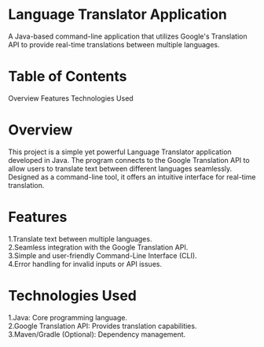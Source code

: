 # Language Translator Application
A Java-based command-line application that utilizes Google's Translation API to provide real-time translations between multiple languages.

# Table of Contents
Overview
Features
Technologies Used

# Overview
This project is a simple yet powerful Language Translator application developed in Java. The program connects to the Google Translation API to allow users to translate text between different languages seamlessly. Designed as a command-line tool, it offers an intuitive interface for real-time translation.

# Features
1.Translate text between multiple languages.
<br>
2.Seamless integration with the Google Translation API.
<br>
3.Simple and user-friendly Command-Line Interface (CLI).
<br>
4.Error handling for invalid inputs or API issues.

# Technologies Used
1.Java: Core programming language.
<br>
2.Google Translation API: Provides translation capabilities.
<br>
3.Maven/Gradle (Optional): Dependency management.
